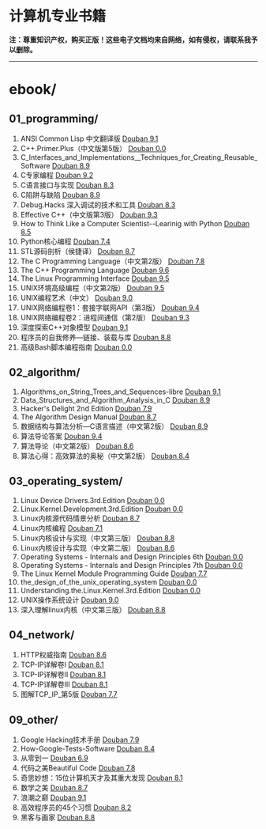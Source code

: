 
# 计算机专业书籍

**注：尊重知识产权，购买正版！这些电子文档均来自网络，如有侵权，请联系我予以删除。**

******
    

# ebook/

## 01_programming/
1. ANSI Common Lisp 中文翻译版 [Douban 9.1](https://book.douban.com/subject/1456906)
2. C++.Primer.Plus（中文版第5版） [Douban 0.0](https://book.douban.com/subject/26792521)
3. C_Interfaces_and_Implementations__Techniques_for_Creating_Reusable_Software [Douban 8.9](https://book.douban.com/subject/6801697)
4. C专家编程 [Douban 9.2](https://book.douban.com/subject/2377310)
5. C语言接口与实现 [Douban 8.3](https://book.douban.com/subject/1230040)
6. C陷阱与缺陷 [Douban 8.9](https://book.douban.com/subject/2778632)
7. Debug.Hacks 深入调试的技术和工具 [Douban 8.3](https://book.douban.com/subject/6799412)
8. Effective C++（中文版第3版） [Douban 9.3](https://book.douban.com/subject/10546125)
9. How to Think Like a Computer Scientist--Learinig with Python [Douban 8.5](https://book.douban.com/subject/1481058)
10. Python核心编程 [Douban 7.4](https://book.douban.com/subject/1240249)
11. STL源码剖析（侯捷译） [Douban 8.7](https://book.douban.com/subject/1110934)
12. The C Programming Language（中文第2版） [Douban 7.8](https://book.douban.com/subject/3103482)
13. The C++ Programming Language [Douban 9.6](https://book.douban.com/subject/1236999)
14. The Linux Programming Interface [Douban 9.5](https://book.douban.com/subject/4292217)
15. UNIX环境高级编程（中文第2版） [Douban 9.5](https://book.douban.com/subject/25900403)
16. UNIX编程艺术（中文） [Douban 9.0](https://book.douban.com/subject/1467587)
17. UNIX网络编程卷1：套接字联网API（第3版） [Douban 9.4](https://book.douban.com/subject/4859464)
18. UNIX网络编程卷2：进程间通信（第2版） [Douban 9.3](https://book.douban.com/subject/4886882)
19. 深度探索C++对象模型 [Douban 9.1](https://book.douban.com/subject/1091086)
20. 程序员的自我修养—链接、装载与库 [Douban 8.8](https://book.douban.com/subject/3652388)
21. 高级Bash脚本编程指南 [Douban 0.0](https://book.douban.com/subject/26781976)

## 02_algorithm/
1. Algorithms_on_String_Trees_and_Sequences-libre [Douban 9.1](https://book.douban.com/subject/1765938)
2. Data_Structures_and_Algorithm_Analysis_in_C [Douban 8.9](https://book.douban.com/subject/1139426)
3. Hacker's Delight 2nd Edition [Douban 7.9](https://book.douban.com/subject/10756419)
4. The Algorithm Design Manual [Douban 8.7](https://book.douban.com/subject/3072383)
5. 数据结构与算法分析—C语言描述（中文第2版） [Douban 8.9](https://book.douban.com/subject/1139426)
6. 算法导论答案 [Douban 9.4](https://book.douban.com/subject/1885170)
7. 算法导论（中文第2版） [Douban 8.6](https://book.douban.com/subject/5361384)
8. 算法心得：高效算法的奥秘（中文第2版） [Douban 8.4](https://book.douban.com/subject/25837031)

## 03_operating_system/
1. Linux Device Drivers.3rd.Edition [Douban 0.0](https://book.douban.com/subject/25910571)
2. Linux.Kernel.Development.3rd.Edition [Douban 0.0](https://book.douban.com/subject/1610265)
3. Linux内核源代码情景分析 [Douban 8.7](https://book.douban.com/subject/1231584)
4. Linux内核编程 [Douban 7.1](https://book.douban.com/subject/6387052)
5. Linux内核设计与实现（中文第三版） [Douban 8.8](https://book.douban.com/subject/2287506)
6. Linux内核设计与实现（中文第二版） [Douban 8.6](https://book.douban.com/subject/6097773)
7. Operating Systems - Internals and Design Principles 6th [Douban 0.0](https://book.douban.com/subject/11684486)
8. Operating Systems - Internals and Design Principles 7th [Douban 0.0](https://book.douban.com/subject/11684486)
9. The Linux Kernel Module Programming Guide [Douban 7.7](https://book.douban.com/subject/3434853)
10. the_design_of_the_unix_operating_system [Douban 0.0](https://book.douban.com/subject/14733936)
11. Understanding.the.Linux.Kernel.3rd.Edition [Douban 0.0](https://book.douban.com/subject/1610265)
12. UNIX操作系统设计 [Douban 9.0](https://book.douban.com/subject/1035710)
13. 深入理解linux内核（中文第三版） [Douban 8.8](https://book.douban.com/subject/2287506)

## 04_network/
1. HTTP权威指南 [Douban 8.6](https://book.douban.com/subject/10746113)
2. TCP-IP详解卷I [Douban 8.1](https://book.douban.com/subject/1231729)
3. TCP-IP详解卷II [Douban 8.1](https://book.douban.com/subject/1231729)
4. TCP-IP详解卷III [Douban 8.1](https://book.douban.com/subject/1231729)
5. 图解TCP_IP_第5版 [Douban 7.7](https://book.douban.com/subject/24737674)

## 09_other/
1. Google Hacking技术手册 [Douban 7.9](https://book.douban.com/subject/3676292)
2. How-Google-Tests-Software [Douban 8.4](https://book.douban.com/subject/7065508)
3. 从零到一 [Douban 6.9](https://book.douban.com/subject/2287687)
4. 代码之美Beautiful Code [Douban 7.8](https://book.douban.com/subject/3224524)
5. 奇思妙想：15位计算机天才及其重大发现 [Douban 8.1](https://book.douban.com/subject/10432364)
6. 数学之美 [Douban 8.7](https://book.douban.com/subject/10750155)
7. 浪潮之巅 [Douban 9.1](https://book.douban.com/subject/6709783)
8. 高效程序员的45个习惯 [Douban 8.2](https://book.douban.com/subject/4164024)
9. 黑客与画家 [Douban 8.8](https://book.douban.com/subject/6021440)
